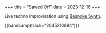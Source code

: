 +++
title = "Sawed Off"
date = 2023-12-16
+++

Live techno improvisation using [Bespoke Synth](https://www.bespokesynth.com/).

{{bandcamp(track="2045210894")}}

